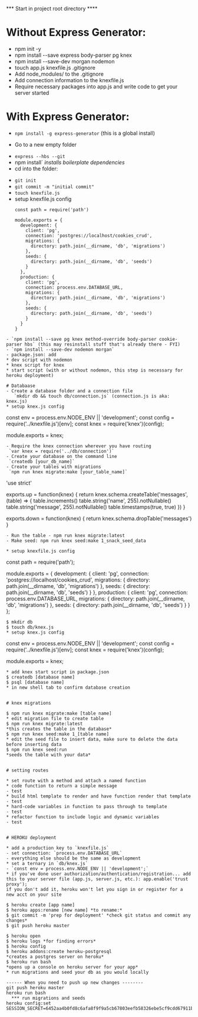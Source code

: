 *** Start in project root directory ****

# Without Express Generator:
- npm init -y
- npm install --save express body-parser pg knex
- npm install --save-dev morgan nodemon
- touch app.js knexfile.js .gitignore
- Add node_modules/ to the .gitignore
- Add connection information to the knexfile.js
- Require necessary packages into app.js and write code to get your server started

# With Express Generator:
- `npm install -g express-generator` (this is a global install)
* Go to a new empty folder
- `express --hbs --git`
- npm install` *installs boilerplate dependencies*
- cd into the folder:
* `git init`
* `git commit -m "initial commit"`
* `touch knexfile.js`
* setup knexfile.js config
  ```
  const path = require('path')

  module.exports = {
    development: {
      client: 'pg',
      connection: 'postgres://localhost/cookies_crud',
      migrations: {
        directory: path.join(__dirname, 'db', 'migrations')
      },
      seeds: {
        directory: path.join(__dirname, 'db', 'seeds')
      }
    },
    production: {
      client: 'pg',
      connection: process.env.DATABASE_URL,
      migrations: {
        directory: path.join(__dirname, 'db', 'migrations')
      },
      seeds: {
        directory: path.join(__dirname, 'db', 'seeds')
      }
    }
  }
```
- `npm install --save pg knex method-override body-parser cookie-parser hbs` (this may resinstall stuff that's already there - FYI)
- `npm install --save-dev nodemon morgan` 
- package.json: add 
* dev script with nodemon
* knex script for knex
* start script (with or without nodemon, this step is necessary for heroku deployment) 

# Databaase
- Create a database folder and a connection file
   `mkdir db && touch db/connection.js` (connection.js is aka: knex.js)
* setup knex.js config
  ```
  const env = process.env.NODE_ENV || 'development';
  const config = require('../knexfile.js')[env];
  const knex = require('knex')(config);

  module.exports = knex;
  ```
- Require the knex connection wherever you have routing
   `var knex = require('../db/connection')`
- Create your database on the command line
   `createdb [your_db_name]`
- Create your tables with migrations
   `npm run knex migrate:make [your_table_name]`
   ```
   'use strict'

  exports.up = function(knex) {
  return knex.schema.createTable('messages', (table) => {
    table.increments()
    table.string('name', 255).notNullable()
    table.string('message', 255).notNullable()
    table.timestamps(true, true)
  })
}

exports.down = function(knex) {
  return knex.schema.dropTable('messages')
}
```
- Run the table - npm run knex migrate:latest
- Make seed: npm run knex seed:make 1_snack_seed_data

* setup knexfile.js config
  ```
  const path = require('path');

  module.exports = {
    development: {
      client: 'pg',
      connection: 'postgres://localhost/cookies_crud',
      migrations: {
        directory: path.join(__dirname, 'db', 'migrations')
      },
      seeds: {
        directory: path.join(__dirname, 'db', 'seeds')
      }
    },
    production: {
      client: 'pg',
      connection: process.env.DATABASE_URL,
      migrations: {
        directory: path.join(__dirname, 'db', 'migrations')
      },
      seeds: {
        directory: path.join(__dirname, 'db', 'seeds')
      }
    }
  };
  ```
$ mkdir db
$ touch db/knex.js
  * setup knex.js config
  ```
  const env = process.env.NODE_ENV || 'development';
  const config = require('../knexfile.js')[env];
  const knex = require('knex')(config);


  module.exports = knex;
  ```
  * add knex start script in package.json
$ createdb [database name]
$ psql [database name]
  * in new shell tab to confirm database creation


# knex migrations

$ npm run knex migrate:make [table name]
  * edit migration file to create table
$ npm run knex migrate:latest
  *this creates the table in the database*
$ npm run knex seed:make 1_[table name]
  * edit the seed file to insert data, make sure to delete the data before inserting data
$ npm run knex seed:run
  *seeds the table with your data*


# setting routes

* set route with a method and attach a named function
* code function to return a simple message
  - test
* build html template to render and have function render that template
  - test
* hard-code variables in function to pass through to template
  - test
* refactor function to include logic and dynamic variables
  - test


# HEROKU deployment

* add a production key to `knexfile.js`
  - set connection: `process.env.DATABASE_URL`
  - everything else should be the same as development
* set a ternary in `db/knex.js`
  - `const env = process.env.NODE_ENV || 'development';`
* if you've done user authorization/authentication/registration... add this to your server file (app.js, server.js, etc.): app.enable('trust proxy');
if you don't add it, heroku won't let you sign in or register for a new acct on your site

$ heroku create [app name]
$ heroku apps:rename [new name] *to rename:*
$ git commit -m 'prep for deployment' *check git status and commit any changes*
$ git push heroku master

$ heroku open
$ heroku logs *for finding errors*
$ heroku config
$ heroku addons:create heroku-postgresql
  *creates a postgres server on heroku*
$ heroku run bash
  *opens up a console on heroku server for your app*
* run migrations and seed your db as you would locally

------ When you need to push up new changes -------- 
  git push heroku master
  heroku run bash
    *** run migrations and seeds
  heroku config:set SESSION_SECRET=6452aa4b0fd8c6afa8f9f9a5cb67803eefb58326ebe5cf9cdd67911bcc7731b4410a1a13a1e03f0a28cf6c289acb703719be8284da21fece658f5aceb4ab61d8
